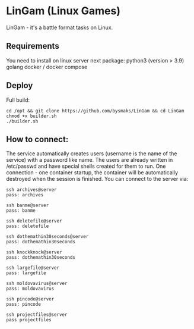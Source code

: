 # LinGam (Linux Games)

LinGam - it's a battle format tasks on Linux.


## Requirements

You need to install on linux server next package:
python3 (version > 3.9)
golang
docker / docker compose

## Deploy

Full build:
```bash=
cd /opt && git clone https://github.com/bysmaks/LinGam && cd LinGam
chmod +x builder.sh 
./builder.sh
```

## How to connect:

The service automatically creates users (username is the name of the service) with a password like name.
The users are already written in /etc/passwd and have special shells created for them to run.
One connection - one container startup, the container will be automatically destroyed when the session is finished.
You can connect to the server via:

```bash=
ssh archives@server
pass: archives

ssh banme@server
pass: banme

ssh deletefile@server
pass: deletefile

ssh dothemathin30seconds@server
pass: dothemathin30seconds

ssh knockknock@server
pass: dothemathin30seconds

ssh largefile@server
pass: largefile

ssh moldovavirus@server
pass: moldovavirus

ssh pincode@server
pass: pincode

ssh projectfiles@server
pass projectfiles
```
